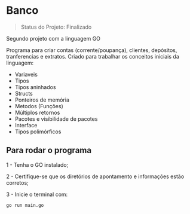 # Banco


>Status do Projeto: Finalizado

Segundo projeto com a linguagem GO

Programa para criar contas (corrente/poupança), clientes, depósitos, tranferencias e extratos.
Criado para trabalhar os conceitos iniciais da linguagem:

- Variaveis
- Tipos
- Tipos aninhados
- Structs
- Ponteiros de memória
- Metodos (Funções)
- Múltiplos retornos
- Pacotes e visibilidade de pacotes
- Interface
- Tipos polimórficos


## Para rodar o programa

1 - Tenha o GO instalado;

2 - Certifique-se que os diretórios de apontamento e informações estão corretos;

3 - Inicie o terminal com:

	go run main.go
